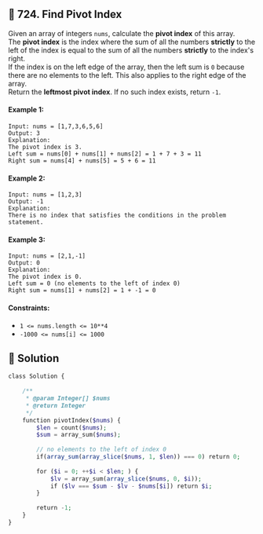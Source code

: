 ## 📝 724. Find Pivot Index  
Given an array of integers `nums`, calculate the **pivot index** of this array.  
The **pivot index** is the index where the sum of all the numbers **strictly** to the left of the index is equal to the sum of all the numbers **strictly** to the index's right.  
If the index is on the left edge of the array, then the left sum is `0` because there are no elements to the left. This also applies to the right edge of the array.  
Return the **leftmost pivot index**. If no such index exists, return `-1`.  
     
  
#### Example 1:  

```
Input: nums = [1,7,3,6,5,6]
Output: 3
Explanation:
The pivot index is 3.
Left sum = nums[0] + nums[1] + nums[2] = 1 + 7 + 3 = 11
Right sum = nums[4] + nums[5] = 5 + 6 = 11

```
#### Example 2:  

```
Input: nums = [1,2,3]
Output: -1
Explanation:
There is no index that satisfies the conditions in the problem statement.
```
#### Example 3:  

```
Input: nums = [2,1,-1]
Output: 0
Explanation:
The pivot index is 0.
Left sum = 0 (no elements to the left of index 0)
Right sum = nums[1] + nums[2] = 1 + -1 = 0

```
  
#### Constraints:  
+ `1 <= nums.length <= 10**4`  
+ `-1000 <= nums[i] <= 1000`  
  
## 📝 Solution 
```php  
class Solution {  
  
    /**  
     * @param Integer[] $nums  
     * @return Integer  
     */  
    function pivotIndex($nums) {  
        $len = count($nums);  
        $sum = array_sum($nums);  
  
        // no elements to the left of index 0  
        if(array_sum(array_slice($nums, 1, $len)) === 0) return 0;  
  
        for ($i = 0; ++$i < $len; ) {  
            $lv = array_sum(array_slice($nums, 0, $i));  
            if ($lv === $sum - $lv - $nums[$i]) return $i;  
        }  
  
        return -1;  
    }  
}  
```  
